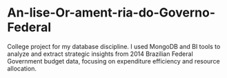 # An-lise-Or-ament-ria-do-Governo-Federal
College project for my database discipline. I used MongoDB and BI tools to analyze and extract strategic insights from 2014 Brazilian Federal Government budget data, focusing on expenditure efficiency and resource allocation. 
